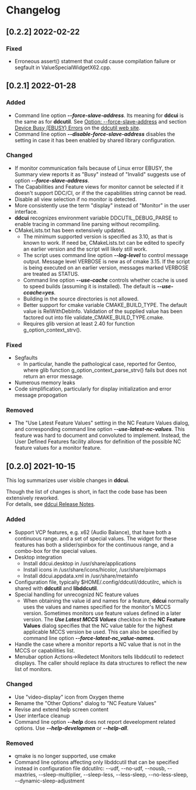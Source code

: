 # Changelog

## [0.2.2] 2022-02-22

### Fixed
- Erroneous assert() statment that could cause compilation failure or segfault in ValueSpecialWidgetX62.cpp.

## [0.2.1] 2022-01-28

### Added
- Command line option ***--force-slave-address***. Its meaning for **ddcui** is the same as for **ddcutil**.
  See [Option: --force-slave-address](https://www.ddcutil.com/other_options/#option-force-slave-address) 
  and section [Device Busy (EBUSY) Errors](https://www.ddcutil.com/release_notes/#device-busy-ebusy-errors) 
  on the [ddcutil web site](https://www.ddcutil.com). 
- Command line option ***--disable-force-slave-address*** disables the setting in case it has been 
  enabled by shared library configuration. 

### Changed
- If monitor communication fails because of Linux error EBUSY, the Summary view reports
  it as "Busy" instead of "Invalid" suggests use of option ***--force-slave-address***.
- The Capabilities and Feature views for monitor cannot be selected if it doesn't support 
  DDC/CI, or if the the capabilities string cannot be read.
- Disable all view selection if no monitor is detected.
- More consistently use the term "display" instead of "Monitor" in the user interface.
- **ddcui** recognizes environment variable DDCUTIL_DEBUG_PARSE to enable tracing in 
  command line parsing without recompiling.
- CMakeLists.txt has been extensively updated.
  - The minimum supported version is specified as 3.10, as that is known to work.
    If need be, CMakeLists.txt can be edited to specify	an earlier version and 
	the script will likely still work.
  - The script uses command line option ***--log-level*** to control message output.
    Message level VERBOSE is new as of cmake 3.15. If the script is being executed
	on an earlier version, messages marked VERBOSE are treated as STATUS. 
  - Command line option ***--use-cache*** controls whether ccache is used to speed
    builds (assuming it is installed). The default is ***--use-ccache=yes***. 
  - Building in the source directories is not allowed.
  - Better support for cmake variable CMAKE_BUILD_TYPE. The default value is 
    RelWithDebInfo. Validation of the supplied value  has been factored out into 
	file validate_CMAKE_BUILD_TYPE.cmake.
  - Requires glib version at least 2.40 for function g_option_context_strv().

### Fixed 
- Segfaults
  - In particular, handle the pathological case, reported for Gentoo, where
    glib function g_option_context_parse_strv() fails but does not return 
	an error message.
- Numerous memory leaks
- Code simplification, particularly for display initialization and error 
  message propogation

### Removed
- The "Use Latest Feature Values" setting in the NC Feature Values dialog, and
  corresponding command line option ***--use-latest-nc-values***.  This feature
  was hard to document and convoluted to implement. Instead, the User Defined
  Features facility allows for definition of the possible NC feature values
  for a monitor feature.

## [0.2.0] 2021-10-15 

This log summarizes user visible changes in **ddcui**. 

Though the list of changes is short, in fact the code base has been extensively reworked.  
For details, see [ddcui Release Notes](https://www.ddcutil.com/ddcui_release_notes).

### Added
- Support VCP features, e.g. x62 (Audio Balance), that have both a continuous 
  range. and a set of special values. The widget for these features has both a
  slider/spinbox for  the continuous range, and a combo-box for the special values.
- Desktop integration
   - Install ddcui.desktop in /usr/share/applications
   - Install icons in /usr/share/icons/hicolor, /usr/share/pixmaps
   - Install ddcui.appdata.xml in /usr/share/metainfo
- Configuration file, typically $HOME/.config/ddcutil/ddcutilrc, which is shared
  with **ddcutil** and **libddcutil**. 
- Special handling for unrecognizd NC feature values
  - When  obtaining the value id and names for a feature, **ddcui** normally uses the 
    values and names specified for the monitor's MCCS version.  Sometimes monitors 
    use feature values defined in a later version. The ***Use Latest MCCS Values*** 
    checkbox in the **NC Feature Values** dialog specifies that the NC value table 
    for the highest applicable MCCS version be used.  This can also be specified by 
    command line option ***--force-latest-nc_value-names***.
 - Handle the case where a monitor reports a NC value that is not in 
   the MCCS or capabilities list.
- Menubar option Actions->Redetect Monitors tells libddcutil to redetect displays. 
  The caller should replace its data structures to reflect the new list of monitors.

### Changed
- Use "video-display" icon from Oxygen theme
- Rename the "Other Options" dialog to "NC Feature Values"
- Revise and extend help screen content
- User interface cleanup
- Command line option ***--help*** does not report deveelopment related options.
  Use ***--help-developmen*** or ***--help-all***.

### Removed
- qmake is no longer supported, use cmake
- Command line options affecting only libddcutil that can be specified instead
  in configuration file ddcutilrc: --udf, --no-udf, --nousb, --maxtries, 
  --sleep-multiplier, --sleep-less, --less-sleep, --no-less-sleep, 
  --dynamic-sleep-adjustment


